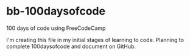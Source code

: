 # bb-100daysofcode
100 days of code using FreeCodeCamp

I'm creating this file in my initial stages of learning to code. Planning to complete 100daysofcode and document on GitHub. 
